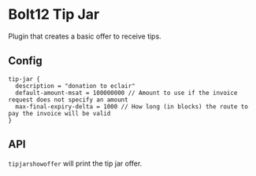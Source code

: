 # Bolt12 Tip Jar

Plugin that creates a basic offer to receive tips.

## Config

```
tip-jar {
  description = "donation to eclair"
  default-amount-msat = 100000000 // Amount to use if the invoice request does not specify an amount
  max-final-expiry-delta = 1000 // How long (in blocks) the route to pay the invoice will be valid
}
```

## API

`tipjarshowoffer` will print the tip jar offer.